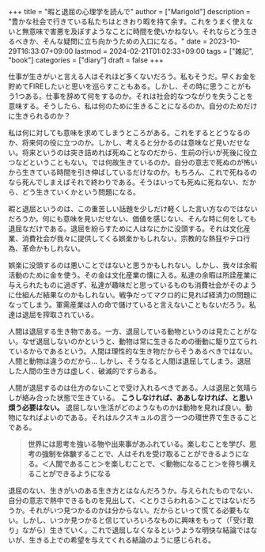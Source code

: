 +++
title = "暇と退屈の心理学を読んで"
author = ["Marigold"]
description = "豊かな社会で行きている私たちはときおり暇を持て余す。これをうまく使えないと無意味で害悪を及ぼすようなことに時間を使いかねない。それならどう生きるべきか、そんな疑問に立ち向かうための入口になる。"
date = 2023-10-29T16:33:07+09:00
lastmod = 2024-02-21T01:02:33+09:00
tags = ["雑記", "book"]
categories = ["diary"]
draft = false
+++

仕事が生きがいと言える人はそれほど多くないだろう。私もそうだ。早くお金を貯めてFIREしたいと思いを巡らすこともある。しかし、その時に思うことがもう1つある。仕事を辞めて何をするのか。それは社会的なつながりを失うことを意味する。そうしたら、私は何のために生きることになるのか。自分のためだけに生きられるのか？

私は何に対しても意味を求めてしまうところがある。これをするとどうなるのか、将来何の役に立つのか。しかし、考えると分かるのは意味など見いだせない。将来というのは突き詰めれば死ぬことなのだから、生前の行いが死後に役立つなどということもない。では何故生きているのか。自分の意志で死ぬのが怖いから生きている時間を引き伸ばしているだけなのか。もちろん、これで死ねるのなら死んでしまえばそれで終わりである。そうはいっても死ぬに死ねない、だから、どう生きていくかという問題になる。

暇と退屈というのは、この重苦しい話題を少しだけ軽くした言い方なのではないだろうか。何にも意味を見いだせない、価値を感じない、そんな時に何をしても退屈なだけである。退屈を紛らすために人はなにかに没頭する。それは文化産業、消費社会が我々に提供してくる娯楽かもしれない。宗教的な熱狂やテロ行為、革命かもしれない。

娯楽に没頭するのは悪いことではないと思うかもしれない。しかし、我々は余暇活動のために金を使う。その金は文化産業の懐に入る。私達の余暇は所詮産業に与えられたものに過ぎず、私達が趣味だと思っているものも消費社会がそのように仕組んだ結果なのかもしれない。戦争だってマクロ的に見れば経済力の問題になってしまう。軍需産業は人の命で儲けていると言えないこともないだろう。私達は退屈を搾取されている。

人間は退屈する生き物である。一方、退屈している動物というのは見たことがない。なぜ退屈しないのかというと、動物は常に生きるための衝動に駆り立てられているからであるという。人間は理性的な生き物だからそうあるべきではない。人間と動物は違うのだから...
しかし、そうなると人間は退屈してしまう。退屈した人間の生き方は虚しく、破滅的ですらある。

人間が退屈するのは仕方のないことで受け入れるべきである。人は退屈と気晴らしが絡み合った状態で生きている。
**こうしなければ、ああしなければ、と思い煩う必要はない。**
退屈しない生活がどのようなものかは動物を見れば良い。動物になればよいのである。それはルクスキュルの言う一つの環世界で生きることである。

> **世界には思考を強いる物や出来事があふれている。楽しむことを学び、思考の強制を体験することで、人はそれを受け取ることができるようになる。＜人間であること＞を楽しむことで、＜動物になること＞を待ち構えることができるようになる**

退屈のない、生きがいのある生き方とはなんだろうか。与えられたものでない、自分の意志で熱中できるものを見出して、＜とりさらわれる＞ことではないだろうか。それがいつ見つかるのかは分からない。だからといって慌てる必要もない。しかし、いつか見つかると信じていろいろなものに興味をもって（「受け取り」ながら）生きていく。これで退屈しなくなるというような明快な結論ではないが、生きる上での希望を与えてくれる結論のように感じられる。
